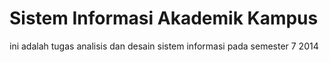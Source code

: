 Sistem Informasi Akademik Kampus
==========
ini adalah tugas analisis dan desain sistem informasi pada semester 7 
2014